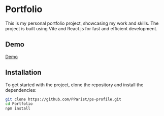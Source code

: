# Portfolio

This is my personal portfolio project, showcasing my work and skills. The project is built using Vite and React.js for fast and efficient development.

## Demo
[Demo](https://ps-profile.vercel.app/)

## Installation

To get started with the project, clone the repository and install the dependencies:

```bash
git clone https://github.com/PParist/ps-profile.git
cd Portfolio
npm install